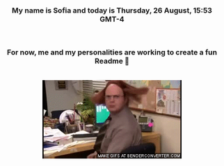 


<div align="center">
<h3 >My name is Sofia and today is Thursday, 26 August, 15:53 GMT-4</h3><br>
<h3 >For now, me and my personalities are working to create a fun Readme 👋
</h3><br>
<img src='img/dwight.gif' alt='working...'/>
</div>

